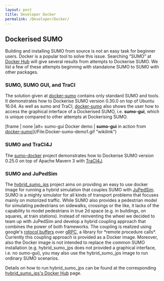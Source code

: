 ```yaml
---
layout: post
title: Developer Docker
permalink: /Developer/Docker/
---
```


Dockerised SUMO
---------------

Building and installing SUMO from source is not an easy task for beginner users. Docker is a popular tool to solve this issue. Searching “SUMO” at [Docker Hub](https://hub.docker.com) will give several results from attempts to Dockerise SUMO. We list a few of these attempts beginning with standalone SUMO to SUMO with other packages.

### SUMO, SUMO GUI, and TraCI

The solution given at [docker-sumo](https://github.com/bogaotory/docker-sumo) contains only standard SUMO and tools. It demonstrates how to Dockerise SUMO version 0.30.0 on top of Ubuntu 16.04. As well as sumo and TraCI, [docker-sumo](https://github.com/bogaotory/docker-sumo) also shows the user how to access the graphical interface of a Dockerised SUMO, i.e. **sumo-gui**, which is unique compared to other attempts at Dockerising SUMO.

[frame | none |alt= sumo-gui Docker demo | **sumo-gui** in action from [docker-sumo](https://github.com/bogaotory/docker-sumo)](/File:Docker-sumo-demo1.gif "wikilink")

### SUMO and TraCI4J

The [sumo-docker](https://hub.docker.com/r/similitude/sumo-docker/) project demonstrates how to Dockerise SUMO version 0.25.0 on top of Apache Mavern 3 with [TraCI4J](https://github.com/egueli/TraCI4J).

### SUMO and JuPedSim

The [hybrid_sumo_jps](https://hub.docker.com/r/grgrlmml/hybrid_sumo_jps/) project aims on providing an easy to use docker image for running a hybrid simulation that couples SUMO with [JuPedSim](http://www.jupedsim.org). SUMO is a mighty simulator for all kinds of transport problems that focuses mainly on motorized traffic. While SUMO also provides a pedestrian model for simulating pedestrians on sidewalks, crossings or the like, it lacks of the capability to model pedestrians in true 2d space (e.g. in buildings, on squares, at train stations). Instead of reinventing the wheel we decided to team up with JuPedSim and develop a hybrid coupling approach that combines the power of both frameworks. The coupling is realized using google's [rotocol buffers](https://github.com/google/protobuf) over [gRPC](https://github.com/grpc), a library for \*remote procedure calls\*. Currently this coupling approach is provided as a Docker image. Moreover, also the Docker image is not intended to replace the common SUMO installation (e.g. hybrid_sumo_jps does not provided a graphical interface, i.e. no sumo-gui), you may also use the hybrid_sumo_jps image to run ordinary SUMO scenarios.

Details on how to run hybrid_sumo_jps can be found at the corresponding [hybrid_sumo_jps's Docker Hub](https://hub.docker.com/r/grgrlmml/hybrid_sumo_jps/) page.